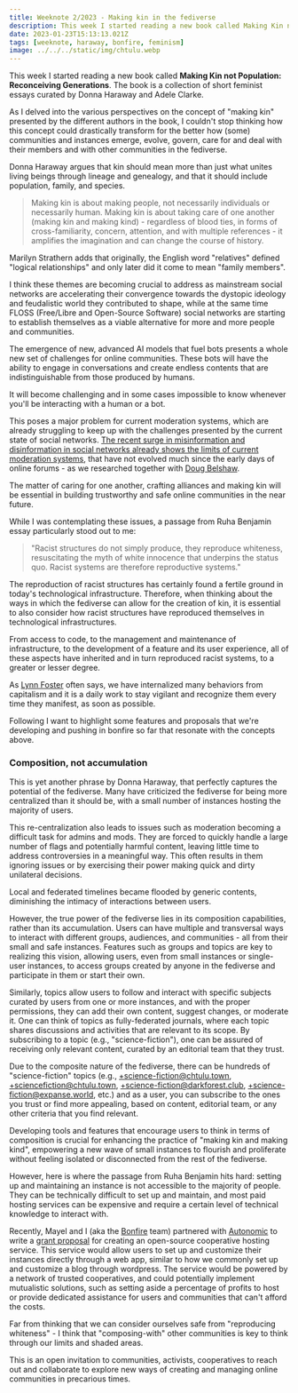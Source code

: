 ```yaml
---
title: Weeknote 2/2023 - Making kin in the fediverse
description: This week I started reading a new book called Making Kin not Population Reconceiving Generations. The book is a collection of short feminist essays curated by Donna Haraway and Adele Clarke. 
date: 2023-01-23T15:13:13.021Z
tags: [weeknote, haraway, bonfire, feminism]
image: ../../../static/img/chtulu.webp
---
```


This week I started reading a new book called **Making Kin not Population: Reconceiving Generations**. The book is a collection of short feminist essays curated by Donna Haraway and Adele Clarke. 

As I delved into the various perspectives on the concept of "making kin" presented by the different authors in the book, I couldn't stop thinking how this concept could drastically transform for the better how (some) communities and instances emerge, evolve, govern, care for and deal with their members and with other communities in the fediverse.

Donna Haraway argues that kin should mean more than just what unites living beings through lineage and genealogy, and that it should include population, family, and species. 

> Making kin is about making people, not necessarily individuals or necessarily human. Making kin is about taking care of one another (making kin and making kind) - regardless of blood ties, in forms of cross-familiarity, concern, attention, and with multiple references - it amplifies the imagination and can change the course of history.

Marilyn Strathern adds that originally, the English word "relatives" defined "logical relationships" and only later did it come to mean "family members".

I think these themes are becoming crucial to address as mainstream social networks are accelerating their convergence towards the dystopic ideology and feudalistic world they contributed to shape, while at the same time FLOSS (Free/Libre and Open-Source Software) social networks are starting to establish themselves as a viable alternative for more and more people and communities.

The emergence of new, advanced AI models that fuel bots presents a whole new set of challenges for online communities. These bots will have the ability to engage in conversations and create endless contents that are indistinguishable from those produced by humans. 

It will become challenging and in some cases impossible to know whenever you'll be interacting with a human or a bot.

This poses a major problem for current moderation systems, which are already struggling to keep up with the challenges presented by the current state of social networks. [The recent surge in misinformation and disinformation in social networks already shows the limits of current moderation systems](https://bonfirenetworks.org/zappa/), that have not evolved much since the early days of online forums - as we researched together with [Doug Belshaw](https://dougbelshaw.com/). 

The matter of caring for one another, crafting alliances and making kin will be essential in building trustworthy and safe online communities in the near future.

While I was contemplating these issues, a passage from Ruha Benjamin essay particularly stood out to me: 

> "Racist structures do not simply produce, they reproduce whiteness, resuscitating the myth of white innocence that underpins the status quo. Racist systems are therefore reproductive systems."

The reproduction of racist structures has certainly found a fertile ground in today's technological infrastructure. Therefore, when thinking about the ways in which the fediverse can allow for the creation of kin, it is essential to also consider how racist structures have reproduced themselves in technological infrastructures. 

From access to code, to the management and maintenance of infrastructure, to the development of a feature and its user experience, all of these aspects have inherited and in turn reproduced racist systems, to a greater or lesser degree.

As [Lynn Foster](https://mikorizal.org/) often says, we have internalized many behaviors from capitalism and it is a daily work to stay vigilant and recognize them every time they manifest, as soon as possible. 

Following I want to highlight some features and proposals that we're developing and pushing in bonfire so far that resonate with the concepts above.


### Composition, not accumulation
This is yet another phrase by Donna Haraway, that perfectly captures the potential of the fediverse. 
Many have criticized the fediverse for being more centralized than it should be, with a small number of instances hosting the majority of users.

This re-centralization also leads to issues such as moderation becoming a difficult task for admins and mods. They are forced to quickly handle a large number of flags and potentially harmful content, leaving little time to address controversies in a meaningful way. This often results in them ignoring issues or by exercising their power making quick and dirty unilateral decisions.

Local and federated timelines became flooded by generic contents, diminishing the intimacy of interactions between users.

However, the true power of the fediverse lies in its composition capabilities, rather than its accumulation. Users can have multiple and transversal ways to interact with different groups, audiences, and communities - all from their small and safe instances. Features such as groups and topics are key to realizing this vision, allowing users, even from small instances or single-user instances, to access groups created by anyone in the fediverse and participate in them or start their own.

Similarly, topics allow users to follow and interact with specific subjects curated by users from one or more instances, and with the proper permissions, they can add their own content, suggest changes, or moderate it. One can think of topics as fully-federated journals, where each topic shares discussions and activities that are relevant to its scope. By subscribing to a topic (e.g., "science-fiction"), one can be assured of receiving only relevant content, curated by an editorial team that they trust. 

Due to the composite nature of the fediverse, there can be hundreds of "science-fiction" topics (e.g., +science-fiction@chtulu.town, +sciencefiction@chtulu.town, +science-fiction@darkforest.club, +science-fiction@expanse.world, etc.) and as a user, you can subscribe to the ones you trust or find more appealing, based on content, editorial team, or any other criteria that you find relevant.

Developing tools and features that encourage users to think in terms of composition is crucial for enhancing the practice of "making kin and making kind", empowering a new wave of small instances to flourish and proliferate without feeling isolated or disconnected from the rest of the fediverse. 

However, here is where the passage from Ruha Benjamin hits hard: setting up and maintaining an instance is not accessible to the majority of people. They can be technically difficult to set up and maintain, and most paid hosting services can be expensive and require a certain level of technical knowledge to interact with.

Recently, Mayel and I (aka the [Bonfire](https://bonfirenetworks.org) team) partnered with [Autonomic](https://autonomic.zone/) to write a [grant proposal](https://notes.zo.team/common-good-infrastructure?view) for creating an open-source cooperative hosting service. This service would allow users to set up and customize their instances directly through a web app, similar to how we commonly set up and customize a blog through wordpress. The service would be powered by a network of trusted cooperatives, and could potentially implement mutualistic solutions, such as setting aside a percentage of profits to host or provide dedicated assistance for users and communities that can't afford the costs.

Far from thinking that we can consider ourselves safe from "reproducing whiteness" - I think that "composing-with" other communities is key to think through our limits and shaded areas.

This is an open invitation to communities, activists, cooperatives to reach out and collaborate to explore new ways of creating and managing online communities in precarious times.  
